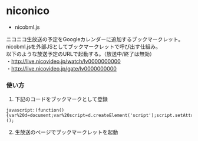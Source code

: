 niconico
========

* nicobml.js

ニコニコ生放送の予定をGoogleカレンダーに追加するブックマークレット。  
nicobml.jsを外部JSとしてブックマークレットで呼び出す仕組み。  
以下のような放送予定のURLで起動する。（放送中/終了は無効）  
	・http://live.nicovideo.jp/watch/lv0000000000  
	・http://live.nicovideo.jp/gate/lv0000000000  

### 使い方

1. 下記のコードをブックマークとして登録
```
javascript:(function(){var%20d=document;var%20script=d.createElement('script');script.setAttribute('src','https://cdn.jsdelivr.net/gh/quno/niconico@latest/nicobml.js');d.body.appendChild(script);})();
```
2. 生放送のページでブックマークレットを起動

